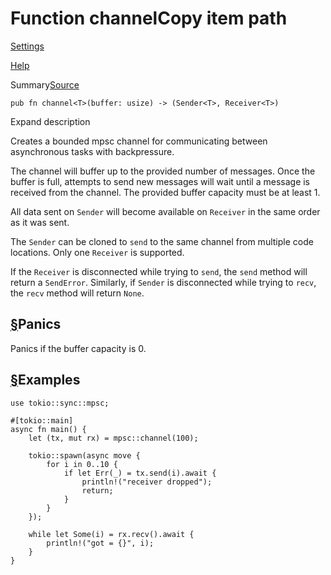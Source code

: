 # Function channelCopy item path

[Settings](../../settings.html)

[Help](../../help.html)

Summary[Source](https://docs.rs/tokio/1.44.1/x86_64-unknown-linux-gnu/src/tokio/sync/mpsc/bounded.rs.html#156)

```
pub fn channel<T>(buffer: usize) -> (Sender<T>, Receiver<T>)
```

Expand description

Creates a bounded mpsc channel for communicating between asynchronous tasks
with backpressure.

The channel will buffer up to the provided number of messages. Once the
buffer is full, attempts to send new messages will wait until a message is
received from the channel. The provided buffer capacity must be at least 1.

All data sent on `Sender` will become available on `Receiver` in the same
order as it was sent.

The `Sender` can be cloned to `send` to the same channel from multiple code
locations. Only one `Receiver` is supported.

If the `Receiver` is disconnected while trying to `send`, the `send` method
will return a `SendError`. Similarly, if `Sender` is disconnected while
trying to `recv`, the `recv` method will return `None`.

## [§](#panics)Panics

Panics if the buffer capacity is 0.

## [§](#examples)Examples

```
use tokio::sync::mpsc;

#[tokio::main]
async fn main() {
    let (tx, mut rx) = mpsc::channel(100);

    tokio::spawn(async move {
        for i in 0..10 {
            if let Err(_) = tx.send(i).await {
                println!("receiver dropped");
                return;
            }
        }
    });

    while let Some(i) = rx.recv().await {
        println!("got = {}", i);
    }
}
```